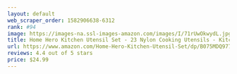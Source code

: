```yaml
---
layout: default 
﻿web_scraper_order: 1582906638-6312
rank: #94
image: https://images-na.ssl-images-amazon.com/images/I/71rUwOkwydL.jpg
title: Home Hero Kitchen Utensil Set - 23 Nylon Cooking Utensils - Kitchen Utensils with Spatula - Kitchen…
url: https://www.amazon.com/Home-Hero-Kitchen-Utensil-Set/dp/B075MDQ977/ref=zg_mw_home-garden_94?_encoding=UTF8&psc=1&refRID=VNAFRWV2J3PCK3AH2E7B
reviews: 4.4 out of 5 stars
price: $24.99 
---
```

